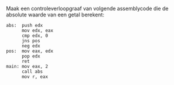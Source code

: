 Maak een controleverloopgraaf van volgende assemblycode die de absolute waarde van een getal berekent:

```
abs:  push edx
      mov edx, eax
      cmp edx, 0
      jns pos
      neg edx
pos:  mov eax, edx
      pop edx
      ret
main: mov eax, 2
      call abs
      mov r, eax
```
